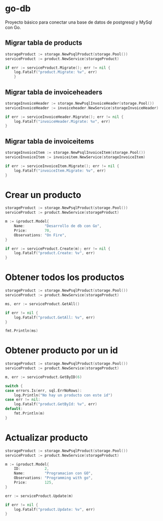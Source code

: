 # go-db

Proyecto básico para conectar una base de datos de postgresql y MySql con Go.

## Migrar tabla de products

```go
storageProduct := storage.NewPsqlProduct(storage.Pool())
serviceProduct := product.NewService(storageProduct)

if err := serviceProduct.Migrate(); err != nil {
    log.Fatalf("product.Migrate: %v", err)
	}
```

## Migrar tabla de invoiceheaders

```go
storageInvoiceHeader := storage.NewPsqlInvoiceHeader(storage.Pool())
serviceInvoiceHeader := invoiceheader.NewService(storageInvoiceHeader)

if err := serviceInvoiceHeader.Migrate(); err != nil {
    log.Fatalf("invoiceHeader.Migrate: %v", err)
}
```

## Migrar tabla de invoiceitems

```go
storageInvoiceItem := storage.NewPsqlInvoiceItem(storage.Pool())
serviceInvoiceItem := invoiceitem.NewService(storageInvoiceItem)

if err := serviceInvoiceItem.Migrate(); err != nil {
    log.Fatalf("invoiceItem.Migrate: %v", err)
}
```

# Crear un producto

```go
storageProduct := storage.NewPsqlProduct(storage.Pool())
serviceProduct := product.NewService(storageProduct)

m := &product.Model{
    Name:         "Desarrollo de db con Go",
    Price:        70,
    Observations: "On Fire",
}

if err := serviceProduct.Create(m); err != nil {
    log.Fatalf("product.Create: %v", err)
}
```

# Obtener todos los productos

```go
storageProduct := storage.NewPsqlProduct(storage.Pool())
serviceProduct := product.NewService(storageProduct)

ms, err := serviceProduct.GetAll()

if err != nil {
    log.Fatalf("product.GetAll: %v", err)
}

fmt.Println(ms)
```

# Obtener producto por un id

```go
storageProduct := storage.NewPsqlProduct(storage.Pool())
serviceProduct := product.NewService(storageProduct)

m, err := serviceProduct.GetByID(6)

switch {
case errors.Is(err, sql.ErrNoRows):
    log.Println("No hay un producto con este id")
case err != nil:
    log.Fatalf("product.GetById: %v", err)
default:
    fmt.Println(m)
}
```

# Actualizar producto

```go
storageProduct := storage.NewPsqlProduct(storage.Pool())
serviceProduct := product.NewService(storageProduct)

m := &product.Model{
	ID:           2,
	Name:         "Programacion con GO",
	Observations: "Programming with go",
	Price:        125,
}

err := serviceProduct.Update(m)

if err != nil {
	log.Fatalf("product.Update: %v", err)
}
```

